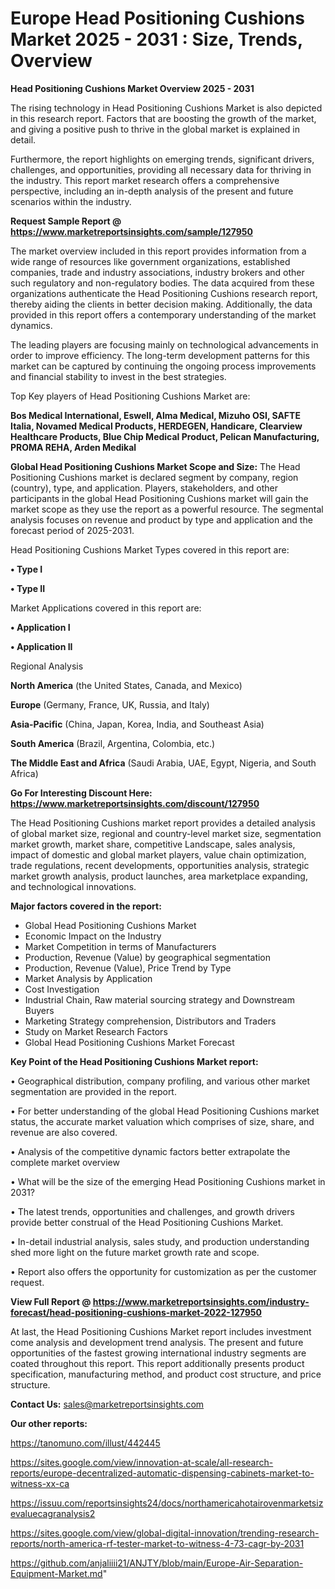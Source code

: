  # Europe Head Positioning Cushions Market 2025 - 2031 : Size, Trends, Overview

<Strong> Head Positioning Cushions Market Overview 2025 - 2031</strong>

The rising technology in Head Positioning Cushions Market is also depicted in this research report. Factors that are boosting the growth of the market, and giving a positive push to thrive in the global market is explained in detail.

Furthermore, the report highlights on emerging trends, significant drivers, challenges, and opportunities, providing all necessary data for thriving in the industry. This report market research offers a comprehensive perspective, including an in-depth analysis of the present and future scenarios within the industry.

<strong>Request Sample Report @ <a href=https://www.marketreportsinsights.com/sample/127950>https://www.marketreportsinsights.com/sample/127950</a></strong>

The market overview included in this report provides information from a wide range of resources like government organizations, established companies, trade and industry associations, industry brokers and other such regulatory and non-regulatory bodies. The data acquired from these organizations authenticate the Head Positioning Cushions research report, thereby aiding the clients in better decision making. Additionally, the data provided in this report offers a contemporary understanding of the market dynamics.

The leading players are focusing mainly on technological advancements in order to improve efficiency. The long-term development patterns for this market can be captured by continuing the ongoing process improvements and financial stability to invest in the best strategies.

Top Key players of Head Positioning Cushions Market are:

<strong>Bos Medical International, Eswell, Alma Medical, Mizuho OSI, SAFTE Italia, Novamed Medical Products, HERDEGEN, Handicare, Clearview Healthcare Products, Blue Chip Medical Product, Pelican Manufacturing, PROMA REHA, Arden Medikal</strong>

<strong><b>Global Head Positioning Cushions Market Scope and Size:</b></strong>
The Head Positioning Cushions market is declared segment by company, region (country), type, and application. Players, stakeholders, and other participants in the global Head Positioning Cushions market will gain the market scope as they use the report as a powerful resource. The segmental analysis focuses on revenue and product by type and application and the forecast period of 2025-2031.

Head Positioning Cushions Market Types covered in this report are:

<strong>• Type I

• Type II</strong>

Market Applications covered in this report are:

<strong>• Application I

• Application II</strong> 

Regional Analysis

<strong>North America</strong> (the United States, Canada, and Mexico)

<strong>Europe</strong> (Germany, France, UK, Russia, and Italy)

<strong>Asia-Pacific</strong> (China, Japan, Korea, India, and Southeast Asia)

<strong>South America</strong> (Brazil, Argentina, Colombia, etc.)

<strong>The Middle East and Africa</strong> (Saudi Arabia, UAE, Egypt, Nigeria, and South Africa)

<strong>Go For Interesting Discount Here: <a href=https://www.marketreportsinsights.com/discount/127950>https://www.marketreportsinsights.com/discount/127950</a></strong>

The Head Positioning Cushions market report provides a detailed analysis of global market size, regional and country-level market size, segmentation market growth, market share, competitive Landscape, sales analysis, impact of domestic and global market players, value chain optimization, trade regulations, recent developments, opportunities analysis, strategic market growth analysis, product launches, area marketplace expanding, and technological innovations.

<strong><b>Major factors covered in the report:</b></strong>
<ul>
  <li>Global Head Positioning Cushions Market </li>
  <li>Economic Impact on the Industry</li>
  <li>Market Competition in terms of Manufacturers</li>
  <li>Production, Revenue (Value) by geographical segmentation</li>
  <li>Production, Revenue (Value), Price Trend by Type</li>
  <li>Market Analysis by Application</li>
  <li>Cost Investigation</li>
  <li>Industrial Chain, Raw material sourcing strategy and Downstream Buyers</li>
  <li>Marketing Strategy comprehension, Distributors and Traders</li>
  <li>Study on Market Research Factors</li>
  <li>Global Head Positioning Cushions Market Forecast</li>
</ul>

<strong><b>Key Point of the Head Positioning Cushions Market report:</b></strong>

• Geographical distribution, company profiling, and various other market segmentation are provided in the report.

• For better understanding of the global Head Positioning Cushions market status, the accurate market valuation which comprises of size, share, and revenue are also covered.

• Analysis of the competitive dynamic factors better extrapolate the complete market overview

• What will be the size of the emerging Head Positioning Cushions market in 2031?

• The latest trends, opportunities and challenges, and growth drivers provide better construal of the Head Positioning Cushions Market.

• In-detail industrial analysis, sales study, and production understanding shed more light on the future market growth rate and scope.

• Report also offers the opportunity for customization as per the customer request.

<strong><b>View Full Report @ <a href=https://www.marketreportsinsights.com/industry-forecast/head-positioning-cushions-market-2022-127950>https://www.marketreportsinsights.com/industry-forecast/head-positioning-cushions-market-2022-127950</a></b></strong>


At last, the Head Positioning Cushions Market report includes investment come analysis and development trend analysis. The present and future opportunities of the fastest growing international industry segments are coated throughout this report. This report additionally presents product specification, manufacturing method, and product cost structure, and price structure.

<strong>Contact Us:</strong>
sales@marketreportsinsights.com

<strong>Our other reports:</strong>

<a href=https://tanomuno.com/illust/442445>https://tanomuno.com/illust/442445</a>

<a href=https://sites.google.com/view/innovation-at-scale/all-research-reports/europe-decentralized-automatic-dispensing-cabinets-market-to-witness-xx-ca>https://sites.google.com/view/innovation-at-scale/all-research-reports/europe-decentralized-automatic-dispensing-cabinets-market-to-witness-xx-ca</a>

<a href=https://issuu.com/reportsinsights24/docs/northamericahotairovenmarketsizevaluecagranalysis2>https://issuu.com/reportsinsights24/docs/northamericahotairovenmarketsizevaluecagranalysis2</a>

<a href=https://sites.google.com/view/global-digital-innovation/trending-research-reports/north-america-rf-tester-market-to-witness-4-73-cagr-by-2031>https://sites.google.com/view/global-digital-innovation/trending-research-reports/north-america-rf-tester-market-to-witness-4-73-cagr-by-2031</a>

<a href=https://github.com/anjaliiii21/ANJTY/blob/main/Europe-Air-Separation-Equipment-Market.md>https://github.com/anjaliiii21/ANJTY/blob/main/Europe-Air-Separation-Equipment-Market.md</a>"
